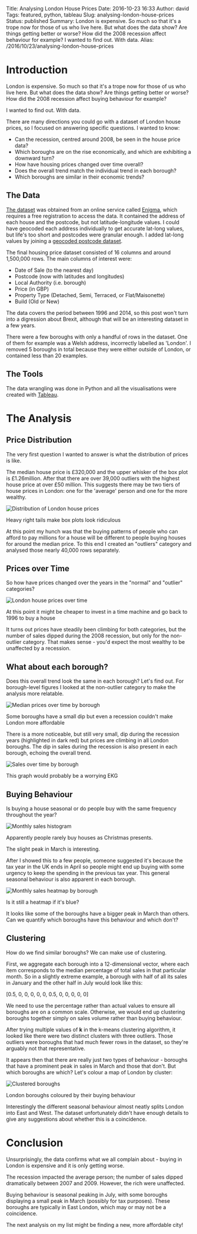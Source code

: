 Title: Analysing London House Prices
Date: 2016-10-23 16:33
Author: david
Tags: featured, python, tableau
Slug: analysing-london-house-prices
Status: published
Summary: London is expensive. So much so that it's a trope now for those of us who live here. But what does the data show? Are things getting better or worse? How did the 2008 recession affect behaviour for example? I wanted to find out. With data.
Alias: /2016/10/23/analysing-london-house-prices

# Introduction

London is expensive. So much so that it's a trope now for those of us
who live here. But what does the data show? Are things getting better or
worse? How did the 2008 recession affect buying behaviour for example?

I wanted to find out. With data.

There are many directions you could go with a dataset of London house
prices, so I focused on answering specific questions. I wanted to know:

-   Can the recession, centred around 2008, be seen in the house price
    data?
-   Which boroughs are on the rise economically, and which are
    exhibiting a downward turn?
-   How have housing prices changed over time overall?
-   Does the overall trend match the individual trend in each borough?
-   Which boroughs are similar in their economic trends?

## The Data

[The dataset](https://app.enigma.io/table/gov.uk.land-registry.price-paid)
was obtained from an online service called [Enigma](http://enigma.io/),
which requires a free registration to access the data. It contained the
address of each house and the postcode, but not latitude-longitude
values. I could have geocoded each address individually to get accurate
lat-long values, but life's too short and postcodes were granular
enough. I added lat-long values by joining a [geocoded postcode dataset](https://www.freemaptools.com/download-uk-postcode-lat-lng.htm).

The final housing price dataset consisted of 16 columns and around
1,500,000 rows. The main columns of interest were:

-   Date of Sale (to the nearest day)
-   Postcode (now with latitudes and longitudes)
-   Local Authority (i.e. borough)
-   Price (in GBP)
-   Property Type (Detached, Semi, Terraced, or Flat/Maisonette)
-   Build (Old or New)

The data covers the period between 1996 and 2014, so this post won't
turn into a digression about Brexit, although that will be an
interesting dataset in a few years.

There were a few boroughs with only a handful of rows in the dataset.
One of them for example was a Welsh address, incorrectly labelled as
'London'. I removed 5 boroughs in total because they were either outside
of London, or contained less than 20 examples.

## The Tools

The data wrangling was done in Python and all the visualisations were
created with [Tableau](http://www.tableau.com/).

# The Analysis

## Price Distribution

The very first question I wanted to answer is what the distribution of
prices is like.

The median house price is £320,000 and the upper whisker of the box plot
is £1.26million. After that there are over 39,000 outliers with the
highest house price at over £50 million. This suggests there may be two
tiers of house prices in London: one for the 'average' person and one
for the more wealthy.

![Distribution of London house prices]({static}/images/analysing-london-house-prices/Price-Box-Plot-and-Histogram.png)

Heavy right tails make box plots look ridiculous

At this point my hunch was that the buying patterns of people who can
afford to pay millions for a house will be different to people buying
houses for around the median price. To this end I created an "outliers"
category and analysed those nearly 40,000 rows separately.

## Prices over Time

So how have prices changed over the years in the "normal" and "outlier" categories?

![London house prices over time]({static}/images/analysing-london-house-prices/Price-Over-Time.png)

At this point it might be cheaper to invest in a time machine and go
back to 1996 to buy a house


It turns out prices have steadily been climbing for both categories, but
the number of sales dipped during the 2008 recession, but only for the
non-outlier category. That makes sense - you'd expect the most wealthy
to be unaffected by a recession.

## What about each borough?

Does this overall trend look the same in each borough? Let's find out.
For borough-level figures I looked at the non-outlier category to make
the analysis more relatable.

![Median prices over time by borough]({static}/images/analysing-london-house-prices/Boroughs-Recession-Price-over-Time.png)

Some boroughs have a small dip but even a recession couldn't make London more affordable


There is a more noticeable, but still very small, dip during the
recession years (highlighted in dark red) but prices are climbing in all
London boroughs. The dip in sales during the recession is also present
in each borough, echoing the overall trend.

![Sales over time by borough]({static}/images/analysing-london-house-prices/Boroughs-Recession-Sales-over-Time.png)

This graph would probably be a worrying EKG


## Buying Behaviour

Is buying a house seasonal or do people buy with the same frequency
throughout the year?

![Monthly sales histogram]({static}/images/analysing-london-house-prices/Month-Histogram.png)

Apparently people rarely buy houses as Christmas presents.

The slight peak in March is interesting.

After I showed this to a few people, someone suggested it's because the
tax year in the UK ends in April so people might end up buying with some
urgency to keep the spending in the previous tax year. This general
seasonal behaviour is also apparent in each borough.

![Monthly sales heatmap by borough]({static}/images/analysing-london-house-prices/Monthly-Heatmap-by-Borough.png)

Is it still a heatmap if it's blue? 

It looks like some of the boroughs have a bigger peak in March than
others. Can we quantify which boroughs have this behaviour and which
don't?

## Clustering

How do we find similar boroughs? We can make use of clustering.

First, we aggregate each borough into a 12-dimensional vector, where
each item corresponds to the median percentage of total sales in that
particular month. So in a slightly extreme example, a borough with half
of all its sales in January and the other half in July would look like
this:

\[0.5, 0, 0, 0, 0, 0, 0.5, 0, 0, 0, 0, 0\]

We need to use the percentage rather than actual values to ensure all
boroughs are on a common scale. Otherwise, we would end up clustering
boroughs together simply on sales volume rather than buying behaviour.

After trying multiple values of **k** in the k-means clustering
algorithm, it looked like there were two distinct clusters with three
outliers. Those outliers were boroughs that had much fewer rows in the
dataset, so they're arguably not that representative.

It appears then that there are really just two types of behaviour -
boroughs that have a prominent peak in sales in March and those that
don't. But which boroughs are which? Let's colour a map of London by
cluster:

![Clustered boroughs]({static}/images/analysing-london-house-prices/Cluster-Dashboard-4.png)

London boroughs coloured by their buying behaviour

Interestingly the different seasonal behaviour almost neatly splits
London into East and West. The dataset unfortunately didn't have enough
details to give any suggestions about whether this is a coincidence.

# Conclusion

Unsurprisingly, the data confirms what we all complain about - buying in
London is expensive and it is only getting worse.

The recession impacted the average person; the number of sales dipped
dramatically between 2007 and 2009. However, the rich were unaffected.

Buying behaviour is seasonal peaking in July, with some boroughs
displaying a small peak in March (possibly for tax purposes). These
boroughs are typically in East London, which may or may not be a
coincidence.

The next analysis on my list might be finding a new, more affordable
city!

